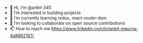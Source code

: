 - 👋 Hi, I’m @ankit-345
- 👀 I’m interested in building projects
- 🌱 I’m currently learning redux, react-router-dom
- 💞️ I’m looking to collaborate on open source contributions
- 📫 How to reach me https://www.linkedin.com/in/ankit-maurya-4a8662167/

<!---
ankit-345/ankit-345 is a ✨ special ✨ repository because its `README.md` (this file) appears on your GitHub profile.
You can click the Preview link to take a look at your changes.
--->
